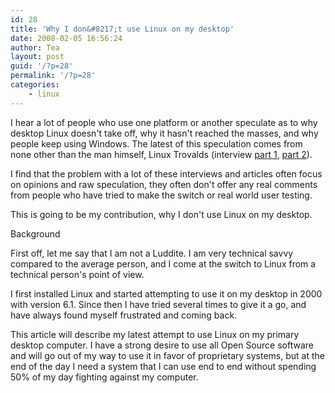 ```yaml
---
id: 28
title: 'Why I don&#8217;t use Linux on my desktop'
date: 2008-02-05 16:56:24
author: Tea
layout: post
guid: '/?p=28'
permalink: '/?p=28'
categories:
    - linux
---
```


I hear a lot of people who use one platform or another speculate as to why desktop Linux doesn't take off, why it hasn't reached the masses, and why people keep using Windows. The latest of this speculation comes from none other than the man himself, Linux Trovalds (interview [part 1](http://linux-foundation.org/weblogs/openvoices/linus-torvalds-part-i/), [part 2](http://linux-foundation.org/weblogs/openvoices/linus-torvalds-part-ii/)).

I find that the problem with a lot of these interviews and articles often focus on opinions and raw speculation, they often don't offer any real comments from people who have tried to make the switch or real world user testing.

This is going to be my contribution, why I don't use Linux on my desktop.

Background

First off, let me say that I am not a Luddite. I am very technical savvy compared to the average person, and I come at the switch to Linux from a technical person's point of view.

I first installed Linux and started attempting to use it on my desktop in 2000 with version 6.1. Since then I have tried several times to give it a go, and have always found myself frustrated and coming back.

This article will describe my latest attempt to use Linux on my primary desktop computer. I have a strong desire to use all Open Source software and will go out of my way to use it in favor of proprietary systems, but at the end of the day I need a system that I can use end to end without spending 50% of my day fighting against my computer.